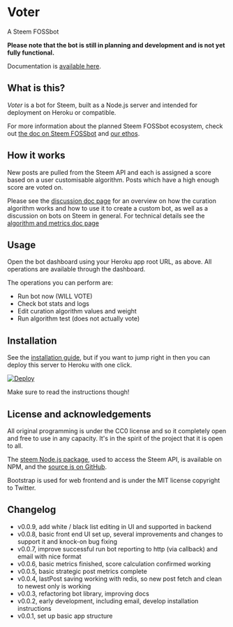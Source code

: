 # Voter

A Steem FOSSbot

**Please note that the bot is still in planning and development and is not yet fully functional.**

Documentation is [available here](/docs/index.md).

## What is this?

_Voter_ is a bot for Steem, built as a Node.js server and intended for deployment on Heroku or compatible.

For more information about the planned Steem FOSSbot ecosystem, check out [the doc on Steem FOSSbot](/docs/steemfossbot.md) and [our ethos](/docs/ethos.md).

## How it works

New posts are pulled from the Steem API and each is assigned a score based on a user customisable algorithm. Posts which have a high enough score are voted on.

Please see the [discussion doc page](/docs/discussion.md) for an overview on how the curation algorithm works and how to use it to create a custom bot, as well as a discussion on bots on Steem in general. For technical details see the [algorithm and metrics doc page](/docs/algorithm.md)

## Usage

Open the bot dashboard using your Heroku app root URL, as above. All operations are available through the dashboard.

The operations you can perform are:

- Run bot now (WILL VOTE)
- Check bot stats and logs
- Edit curation algorithm values and weight
- Run algorithm test (does not actually vote)

## Installation

See the [installation guide](/docs/installation.md), but if you want to jump right in then you can deploy this server to Heroku with one click.

[![Deploy](https://www.herokucdn.com/deploy/button.png)](https://heroku.com/deploy?template=https://github.com/evm2p/steem-fossbot-voter)

Make sure to read the instructions though!

## License and acknowledgements

All original programming is under the CC0 license and so it completely open and free to use in any capacity. It's in the spirit of the project that it is open to all.

The [steem Node.js package](https://www.npmjs.com/package/steem), used to access the Steem API, is available on NPM, and the [source is on GitHub](https://github.com/adcpm/steem).

Bootstrap is used for web frontend and is under the MIT license copyright to Twitter.

## Changelog

- v0.0.9, add white / black list editing in UI and supported in backend
- v0.0.8, basic front end UI set up, several improvements and changes to support it and knock-on bug fixing
- v0.0.7, improve successful run bot reporting to http (via callback) and email with nice format
- v0.0.6, basic metrics finished, score calculation confirmed working
- v0.0.5, basic strategic post metrics complete
- v0.0.4, lastPost saving working with redis, so new post fetch and clean to newest only is working
- v0.0.3, refactoring bot library, improving docs
- v0.0.2, early development, including email, develop installation instructions
- v0.0.1, set up basic app structure